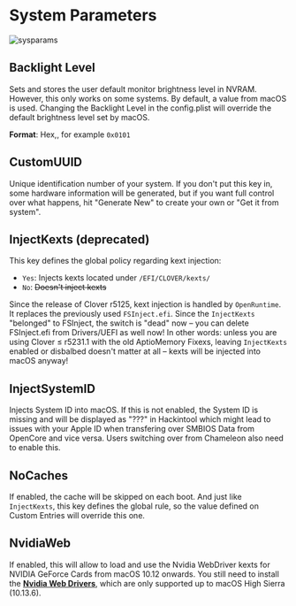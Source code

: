 # System Parameters
![sysparams](https://user-images.githubusercontent.com/76865553/136677062-ef979281-d50b-44a6-9b28-363c8cb70175.png)

## Backlight Level
Sets and stores the user default monitor brightness level in NVRAM. However, this only works on some systems. By default, a value from macOS is used. Changing the Backlight Level in the config.plist will override the default brightness level set by macOS. 

**Format**: Hex,, for example `0x0101`

## CustomUUID
Unique identification number of your system. If you don't put this key in, some hardware information will be generated, but if you want full control over what happens, hit "Generate New" to create your own or "Get it from system".

## InjectKexts (deprecated)
This key defines the global policy regarding kext injection:

- `Yes`: Injects kexts located under `/EFI/CLOVER/kexts/`
- `No`: ~~Doesn't inject kexts~~

Since the release of Clover r5125, kext injection is handled by `OpenRuntime`. It replaces the previously used `FSInject.efi`. Since the `InjectKexts` "belonged" to FSInject, the switch is "dead" now – you can delete FSInject.efi from Drivers/UEFI as well now! In other words: unless you are using Clover ≤ r5231.1 with the old AptioMemory Fixexs, leaving `InjectKexts` enabled or disbalbed doesn't matter at all – kexts will be injected into macOS anyway!

## InjectSystemID
Injects System ID into macOS. If this is not enabled, the System ID is missing and will be displayed as "???" in Hackintool which might lead to issues with your Apple ID when transfering over SMBIOS Data from OpenCore and vice versa. Users switching over from Chameleon also need to enable this.

## NoCaches
If enabled, the cache will be skipped on each boot. And just like `InjectKexts`, this key defines the global rule, so the value defined on Custom Entries will override this one.

## NvidiaWeb
If enabled, this will allow to load and use the Nvidia WebDriver kexts for NVIDIA GeForce Cards from macOS 10.12 onwards. You still need to install the [**Nvidia Web Drivers**](https://www.tonymacx86.com/nvidia-drivers/), which are only supported up to macOS High Sierra (10.13.6).

